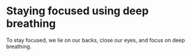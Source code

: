 # Staying focused using deep breathing 

To stay focused, we lie on our backs, close our eyes, and focus on deep breathing.  
